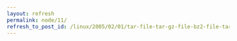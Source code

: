 ```yaml
---
layout: refresh
permalink: node/11/
refresh_to_post_id: /linux/2005/02/01/tar-file-tar-gz-file-bz2-file-tar-z
---
```

